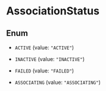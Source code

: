 

# AssociationStatus

## Enum


* `ACTIVE` (value: `"ACTIVE"`)

* `INACTIVE` (value: `"INACTIVE"`)

* `FAILED` (value: `"FAILED"`)

* `ASSOCIATING` (value: `"ASSOCIATING"`)



